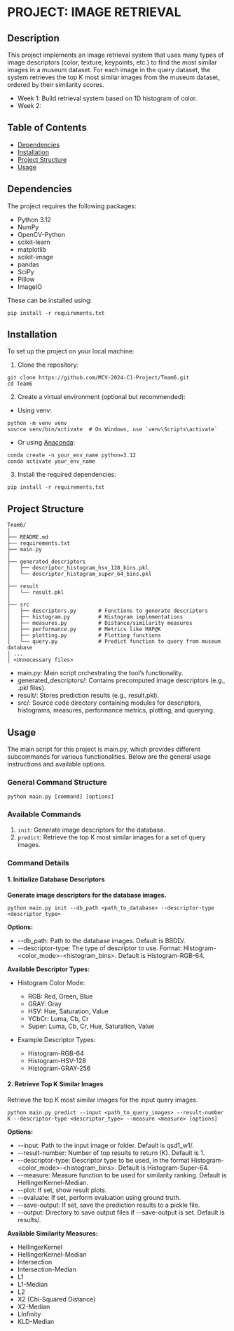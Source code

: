 # PROJECT: IMAGE RETRIEVAL

## Description

This project implements an image retrieval system that uses many types of image descriptors (color, texture, keypoints, etc.) to find the most similar images in a museum dataset. For each image in the query dataset, the system retrieves the top K most similar images from the museum dataset, ordered by their similarity scores. 

* Week 1: Build retrieval system based on 1D histogram of color.
* Week 2:


## Table of Contents

* [Dependencies](#dependencies)
* [Installation](#installation)
* [Project Structure](#project-structure)
* [Usage](#usage)

## Dependencies

The project requires the following packages:

* Python 3.12
* NumPy
* OpenCV-Python
* scikit-learn
* matplotlib
* scikit-image
* pandas
* SciPy
* Pillow
* ImageIO

These can be installed using:

```
pip install -r requirements.txt
```

## Installation

To set up the project on your local machine:

1.	Clone the repository:

```
git clone https://github.com/MCV-2024-C1-Project/Team6.git
cd Team6
```

2.	Create a virtual environment (optional but recommended):

* Using venv:

```
python -m venv venv
source venv/bin/activate  # On Windows, use `venv\Scripts\activate`
```

* Or using [Anaconda](https://docs.anaconda.com/anaconda/install/):

```
conda create -n your_env_name python=3.12
conda activate your_env_name
```

3.	Install the required dependencies:

```
pip install -r requirements.txt
```

## Project Structure

```
Team6/
│ 
├── README.md
├── requirements.txt
├── main.py
│ 
├── generated_descriptors
│   ├── descriptor_histogram_hsv_128_bins.pkl
│   └── descriptor_histogram_super_64_bins.pkl
│ 
├── result
│   └── result.pkl
│ 
├── src
│   ├── descriptors.py       # Functions to generate descriptors
│   ├── histogram.py         # Histogram implementations
│   ├── measures.py          # Distance/similarity measures
│   ├── performance.py       # Metrics like MAP@K
│   ├── plotting.py          # Plotting functions
│   └── query.py             # Predict function to query from museum database
│ ...
│ <Unnecessary files>
```

* main.py: Main script orchestrating the tool’s functionality.
* generated_descriptors/: Contains precomputed image descriptors (e.g., .pkl files).
* result/: Stores prediction results (e.g., result.pkl).
* src/: Source code directory containing modules for descriptors, histograms, measures, performance metrics, plotting, and querying.

## Usage

The main script for this project is main.py, which provides different subcommands for various functionalities. Below are the general usage instructions and available options.

### General Command Structure

```
python main.py [command] [options]
```

### Available Commands

1.	`init`: Generate image descriptors for the database.
2.	`predict`: Retrieve the top K most similar images for a set of query images.

### Command Details

#### 1. Initialize Database Descriptors

**Generate image descriptors for the database images.**

```
python main.py init --db_path <path_to_database> --descriptor-type <descriptor_type>
```


**Options:**

* --db_path: Path to the database images. Default is BBDD/.
* --descriptor-type: The type of descriptor to use. Format: Histogram-<color_mode>-<histogram_bins>. Default is Histogram-RGB-64.

**Available Descriptor Types:**

* Histogram Color Mode:

    * RGB:	Red, Green, Blue
    * GRAY:	Gray
    * HSV:	Hue, Saturation, Value
    * YCbCr:	Luma, Cb, Cr
    * Super:	Luma, Cb, Cr, Hue, Saturation, Value


* Example Descriptor Types:

    * Histogram-RGB-64
    * Histogram-HSV-128
    * Histogram-GRAY-256

#### 2. Retrieve Top K Similar Images

Retrieve the top K most similar images for the input query images.

```
python main.py predict --input <path_to_query_images> --result-number K --descriptor-type <descriptor_type> --measure <measure> [options]
```

**Options:**

* --input: Path to the input image or folder. Default is qsd1_w1/.
* --result-number: Number of top results to return (K). Default is 1.
* --descriptor-type: Descriptor type to be used, in the format Histogram-<color_mode>-<histogram_bins>. Default is Histogram-Super-64.
* --measure: Measure function to be used for similarity ranking. Default is HellingerKernel-Median.
* --plot: If set, show result plots.
* --evaluate: If set, perform evaluation using ground truth.
* --save-output: If set, save the prediction results to a pickle file.
* --output: Directory to save output files if --save-output is set. Default is results/.

**Available Similarity Measures:**

* HellingerKernel
* HellingerKernel-Median
* Intersection
* Intersection-Median
* L1
* L1-Median
* L2
* X2 (Chi-Squared Distance)
* X2-Median
* LInfinity
* KLD-Median
